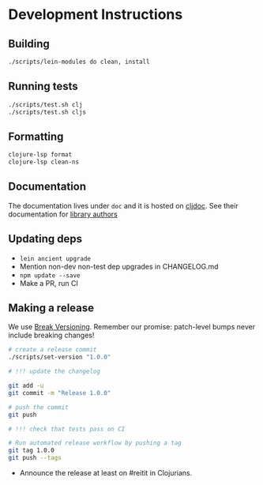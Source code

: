 # Development Instructions

## Building

```bash
./scripts/lein-modules do clean, install
```

## Running tests

```bash
./scripts/test.sh clj
./scripts/test.sh cljs
```

## Formatting

```bash
clojure-lsp format
clojure-lsp clean-ns
```

## Documentation

The documentation lives under `doc` and it is hosted on [cljdoc](https://cljdoc.org). See their
documentation for [library authors](https://github.com/cljdoc/cljdoc/blob/master/doc/userguide/for-library-authors.adoc)

## Updating deps


* `lein ancient upgrade`
* Mention non-dev non-test dep upgrades in CHANGELOG.md
* `npm update --save`
* Make a PR, run CI

## Making a release

We use [Break Versioning][breakver]. Remember our promise: patch-level bumps never include breaking changes!

[breakver]: https://github.com/ptaoussanis/encore/blob/master/BREAK-VERSIONING.md

```bash
# create a release commit
./scripts/set-version "1.0.0"

# !!! update the changelog

git add -u
git commit -m "Release 1.0.0"

# push the commit
git push

# !!! check that tests pass on CI

# Run automated release workflow by pushing a tag
git tag 1.0.0
git push --tags
```

* Announce the release at least on #reitit in Clojurians.
